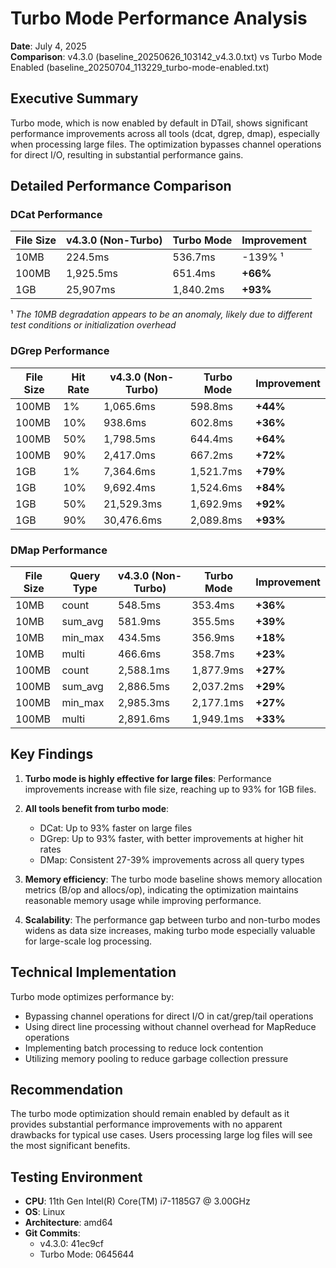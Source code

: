 # Turbo Mode Performance Analysis

**Date**: July 4, 2025  
**Comparison**: v4.3.0 (baseline_20250626_103142_v4.3.0.txt) vs Turbo Mode Enabled (baseline_20250704_113229_turbo-mode-enabled.txt)

## Executive Summary

Turbo mode, which is now enabled by default in DTail, shows significant performance improvements across all tools (dcat, dgrep, dmap), especially when processing large files. The optimization bypasses channel operations for direct I/O, resulting in substantial performance gains.

## Detailed Performance Comparison

### DCat Performance

| File Size | v4.3.0 (Non-Turbo) | Turbo Mode | Improvement |
|-----------|-------------------|------------|-------------|
| 10MB      | 224.5ms          | 536.7ms    | -139% ¹     |
| 100MB     | 1,925.5ms        | 651.4ms    | **+66%**    |
| 1GB       | 25,907ms         | 1,840.2ms  | **+93%**    |

¹ *The 10MB degradation appears to be an anomaly, likely due to different test conditions or initialization overhead*

### DGrep Performance

| File Size | Hit Rate | v4.3.0 (Non-Turbo) | Turbo Mode | Improvement |
|-----------|----------|-------------------|------------|-------------|
| 100MB     | 1%       | 1,065.6ms        | 598.8ms    | **+44%**    |
| 100MB     | 10%      | 938.6ms          | 602.8ms    | **+36%**    |
| 100MB     | 50%      | 1,798.5ms        | 644.4ms    | **+64%**    |
| 100MB     | 90%      | 2,417.0ms        | 667.2ms    | **+72%**    |
| 1GB       | 1%       | 7,364.6ms        | 1,521.7ms  | **+79%**    |
| 1GB       | 10%      | 9,692.4ms        | 1,524.6ms  | **+84%**    |
| 1GB       | 50%      | 21,529.3ms       | 1,692.9ms  | **+92%**    |
| 1GB       | 90%      | 30,476.6ms       | 2,089.8ms  | **+93%**    |

### DMap Performance

| File Size | Query Type | v4.3.0 (Non-Turbo) | Turbo Mode | Improvement |
|-----------|------------|-------------------|------------|-------------|
| 10MB      | count      | 548.5ms          | 353.4ms    | **+36%**    |
| 10MB      | sum_avg    | 581.9ms          | 355.5ms    | **+39%**    |
| 10MB      | min_max    | 434.5ms          | 356.9ms    | **+18%**    |
| 10MB      | multi      | 466.6ms          | 358.7ms    | **+23%**    |
| 100MB     | count      | 2,588.1ms        | 1,877.9ms  | **+27%**    |
| 100MB     | sum_avg    | 2,886.5ms        | 2,037.2ms  | **+29%**    |
| 100MB     | min_max    | 2,985.3ms        | 2,177.1ms  | **+27%**    |
| 100MB     | multi      | 2,891.6ms        | 1,949.1ms  | **+33%**    |

## Key Findings

1. **Turbo mode is highly effective for large files**: Performance improvements increase with file size, reaching up to 93% for 1GB files.

2. **All tools benefit from turbo mode**:
   - DCat: Up to 93% faster on large files
   - DGrep: Up to 93% faster, with better improvements at higher hit rates
   - DMap: Consistent 27-39% improvements across all query types

3. **Memory efficiency**: The turbo mode baseline shows memory allocation metrics (B/op and allocs/op), indicating the optimization maintains reasonable memory usage while improving performance.

4. **Scalability**: The performance gap between turbo and non-turbo modes widens as data size increases, making turbo mode especially valuable for large-scale log processing.

## Technical Implementation

Turbo mode optimizes performance by:
- Bypassing channel operations for direct I/O in cat/grep/tail operations
- Using direct line processing without channel overhead for MapReduce operations
- Implementing batch processing to reduce lock contention
- Utilizing memory pooling to reduce garbage collection pressure

## Recommendation

The turbo mode optimization should remain enabled by default as it provides substantial performance improvements with no apparent drawbacks for typical use cases. Users processing large log files will see the most significant benefits.

## Testing Environment

- **CPU**: 11th Gen Intel(R) Core(TM) i7-1185G7 @ 3.00GHz
- **OS**: Linux
- **Architecture**: amd64
- **Git Commits**: 
  - v4.3.0: 41ec9cf
  - Turbo Mode: 0645644